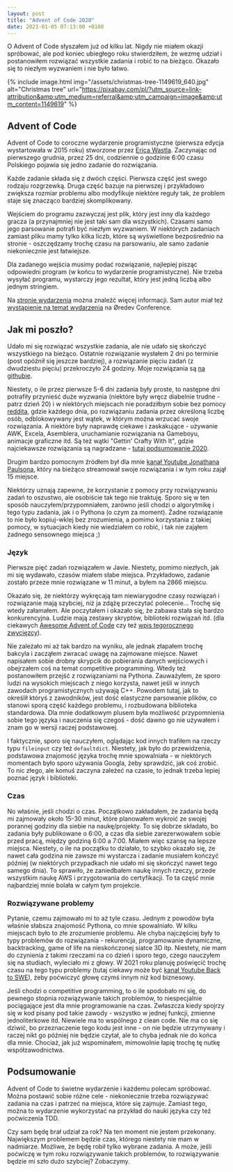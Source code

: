 ```yaml
---
layout: post
title: "Advent of Code 2020"
date: 2021-01-05 07:13:00 +0100
---
```


O Advent of Code słyszałem już od kilku lat. Nigdy nie miałem okazji spróbować, ale pod koniec ubiegłego roku stwierdziłem, że wezmę udział i postanowiłem rozwiązać wszystkie zadania i robić to na bieżąco. Okazało się to niezłym wyzwaniem i nie było łatwo.

{% include image.html
            img="/assets/christmas-tree-1149619_640.jpg"
            alt="Christmas tree"
            url="https://pixabay.com/pl/?utm_source=link-attribution&amp;utm_medium=referral&amp;utm_campaign=image&amp;utm_content=1149619"
%}

## Advent of Code

Advent of Code to coroczne wydarzenie programistyczne (pierwsza edycja wystartowała w 2015 roku) stworzone przez [Erica Wastla](https://twitter.com/ericwastl). Zaczynając od pierwszego grudnia, przez 25 dni, codziennie o godzinie 6:00 czasu Polskiego pojawia się jedno zadanie do rozwiązania.

Każde zadanie składa się z dwóch części. Pierwsza część jest swego rodzaju rozgrzewką. Druga część bazuje na pierwszej i przykładowo zwiększa rozmiar problemu albo modyfikuje niektóre reguły tak, że problem staje się znacząco bardziej skomplikowany.

Wejściem do programu zazwyczaj jest plik, który jest inny dla każdego gracza (a przynajmniej nie jest taki sam dla wszystkich). Czasami samo jego parsowanie potrafi być niezłym wyzwaniem. W niektórych zadaniach zamiast pliku mamy tylko kilka liczb, które są wyświetlone bezpośrednio na stronie - oszczędzamy trochę czasu na parsowaniu, ale samo zadanie niekoniecznie jest łatwiejsze.

Dla zadanego wejścia musimy podać rozwiązanie, najlepiej pisząc odpowiedni program (w końcu to wydarzenie programistyczne). Nie trzeba wysyłać programu, wystarczy jego rezultat, który jest jedną liczbą albo jednym stringiem.

Na [stronie wydarzenia](https://adventofcode.com/2020/about) można znaleźć więcej informacji. Sam autor miał też [wystąpienie na temat wydarzenia](https://youtu.be/bS9882S0ZHs) na Øredev Conference.

## Jak mi poszło?

Udało mi się rozwiązać wszystkie zadania, ale nie udało się skończyć wszystkiego na bieżąco. Ostatnie rozwiązanie wysłałem 2 dni po terminie (post opóźnił się jeszcze bardziej), a rozwiązanie pięciu zadań (z dwudziestu pięciu) przekroczyło 24 godziny. Moje rozwiązania są [na githubie](https://github.com/a-mroz/adventofcode2020).

Niestety, o ile przez pierwsze 5-6 dni zadania były proste, to następne dni potrafiły przynieść duże wyzwania (niektóre były wręcz diabelnie trudne - patrz dzień 20) i w niektórych miejscach nie poradziłbym sobie bez pomocy [reddita](https://www.reddit.com/r/adventofcode/), gdzie każdego dnia, po rozwiązaniu zadania przez określoną liczbę osób, odblokowywany jest wątek, w którym można wrzucać swoje rozwiązania. A niektóre były naprawdę ciekawe i zaskakujące - używanie AWK, Excela, Asemblera, uruchamianie rozwiązania na Gameboyu, animacje graficzne itd. Są też wątki "Gettin' Crafty With It", gdzie najciekawsze rozwiązania są nagradzane - [tutaj podsumowanie 2020](https://www.reddit.com/r/adventofcode/comments/kjtmw0/introducing_your_aoc_2020_gettin_crafty_with_it/).

Drugim bardzo pomocnym źródłem był dla mnie [kanał Youtube Jonathana Paulsona](https://www.youtube.com/channel/UCuWLIm0l4sDpEe28t41WITA), który na bieżąco streamował swoje rozwiązania i w tym roku zajął 15 miejsce.

Niektórzy uznają zapewne, że korzystanie z pomocy przy rozwiązywaniu zadań to oszustwo, ale osobiście tak tego nie traktuję. Sporo się w ten sposób nauczyłem/przypomniałem, zarówno jeśli chodzi o algorytmikę i tego typu zadania, jak i o Pythona (o czym za moment). Żadne rozwiązanie to nie było kopiuj-wklej bez zrozumienia, a pomimo korzystania z takiej pomocy, w sytuacjach kiedy nie wiedziałem co robić, i tak nie zająłem żadnego sensownego miejsca ;)

### Język

Pierwsze pięć zadań rozwiązałem w Javie. Niestety, pomimo niezłych, jak mi się wydawało, czasów miałem słabe miejsca. Przykładowo, zadanie zostało przeze mnie rozwiązane w 11 minut, a byłem na 2866 miejscu.

Okazało się, że niektórzy wykręcają tam niewiarygodne czasy rozwiązań i rozwiązanie mają szybciej, niż ja zdążę przeczytać polecenie... Trochę się wtedy załamałem. Ale poczytałem i okazało się, że zabawa stała się bardzo konkurencyjna. Ludzie mają zestawy skryptów, biblioteki rozwiązań itd. (dla ciekawych [Awesome Advent of Code](https://github.com/Bogdanp/awesome-advent-of-code) czy też [wpis tegorocznego zwycięzcy](https://blog.vero.site/post/advent-leaderboard)).

Nie zależało mi aż tak bardzo na wyniku, ale jednak złapałem trochę bakcyla i zacząłem zwracać uwagę na zajmowane miejsce. Nawet napisałem sobie drobny skrypcik do pobierania danych wejściowych i obejrzałem coś na temat competitive programming. Wtedy też postanowiłem przejść z rozwiązaniami na Pythona. Zauważyłem, że sporo ludzi na wysokich miejscach z niego korzysta, nawet jeśli w innych zawodach programistycznych używają C++. Powodem tutaj, jak to określił któryś z zawodników, jest dość elastyczne parsowanie plików, co stanowi sporą część każdego problemu, i rozbudowana biblioteka standardowa. Dla mnie dodatkowym plusem była możliwość przypomnienia sobie tego języka i nauczenia się czegoś - dość dawno go nie używałem i znam go w wersji raczej podstawowej.

I faktycznie, sporo się nauczyłem, oglądając kod innych trafiłem na rzeczy typu `fileinput` czy też `defaultdict`. Niestety, jak było do przewidzenia, podstawowa znajomość języka trochę mnie spowalniała - w niektórych momentach było sporo używania Googla, żeby sprawdzić, jak coś zrobić. To nic złego, ale komuś zaczyna zależeć na czasie, to jednak trzeba lepiej poznać język i biblioteki.

### Czas

No właśnie, jeśli chodzi o czas. Początkowo zakładałem, że zadania będą mi zajmowały około 15-30 minut, które planowałem wykroić ze swojej porannej godziny dla siebie na naukę/projekty. To się dobrze składało, bo zadania były publikowane o 6:00, a czas dla siebie zarezerwowałem sobie przed pracą, między godziną 6:00 a 7:00. Miałem więc szansę na lepsze miejsca. Niestety, o ile na początku to działało, to szybko okazało się, że nawet cała godzina nie zawsze mi wystarcza i zadanie musiałem kończyć później (w niektórych przypadkach nie udało mi się skończyć nawet tego samego dnia). To sprawiło, że zaniedbałem naukę innych rzeczy, przede wszystkim naukę AWS i przygotowania do certyfikacji. To ta część mnie najbardziej mnie bolała w całym tym projekcie.

### Rozwiązywane problemy

Pytanie, czemu zajmowało mi to aż tyle czasu. Jednym z powodów była właśnie słabsza znajomość Pythona, co mnie spowalniało. W kilku miejscach było to złe zrozumienie problemu. Ale chyba najczęściej były to typy problemów do rozwiązania - rekurencja, programowanie dynamiczne, backtracking, game of life na nieskończonej siatce 3D itp. Niestety, nie mam do czynienia z takimi rzeczami na co dzień i sporo tego, czego nauczyłem się na studiach, wyleciało mi z głowy. W 2021 roku planuję poświęcić trochę czasu na tego typu problemy (tutaj ciekawy może być [kanał Youtube Back to SWE](https://www.youtube.com/channel/UCmJz2DV1a3yfgrR7GqRtUUA)), żeby poćwiczyć głowę czymś innym niż kod biznesowy.

Jeśli chodzi o competitive programming, to o ile spodobało mi się, do pewnego stopnia rozwiązywanie takich problemów, to niespecjalnie pociągające jest dla mnie programowanie na czas. Zwłaszcza kiedy spojrzy się w kod pisany pod takie zawody - wszystko w jednej funkcji, zmienne jednoliterkowe itd. Niewiele ma to wspólnego z clean code. Nie ma co się dziwić, bo przeznaczenie tego kodu jest inne - on nie będzie utrzymywany i raczej nikt go później nie będzie czytał, ale to chyba jednak nie do końca dla mnie. Chociaż, jak już wspominałem, mimowolnie łapię trochę tę nutkę współzawodnictwa.

## Podsumowanie

Advent of Code to świetne wydarzenie i każdemu polecam spróbować. Można postawić sobie różne cele - niekoniecznie trzeba rozwiązywać zadania na czas i patrzeć na miejsca, które się zajmuje. Zamiast tego, można to wydarzenie wykorzystać na przykład do nauki języka czy też poćwiczenia TDD.

Czy sam będę brał udział za rok? Na ten moment nie jestem przekonany. Największym problemem będzie czas, którego niestety nie mam w nadmiarze. Możliwe, że będę robił tylko wybrane zadania. A może, jeśli poćwiczę w tym roku rozwiązywanie takich problemów, to rozwiązywanie będzie mi szło dużo szybciej? Zobaczymy.
